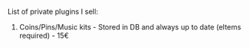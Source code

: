 
List of private plugins I sell:

1. Coins/Pins/Music kits - Stored in DB and always up to date (eItems required) - 15€
